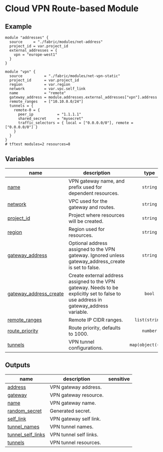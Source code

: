 # Cloud VPN Route-based Module

## Example

```hcl
module "addresses" {
  source     = "./fabric/modules/net-address"
  project_id = var.project_id
  external_addresses = {
    vpn = "europe-west1"
  }
}

module "vpn" {
  source          = "./fabric/modules/net-vpn-static"
  project_id      = var.project_id
  region          = var.region
  network         = var.vpc.self_link
  name            = "remote"
  gateway_address = module.addresses.external_addresses["vpn"].address
  remote_ranges   = ["10.10.0.0/24"]
  tunnels = {
    remote-0 = {
      peer_ip           = "1.1.1.1"
      shared_secret     = "mysecret"
      traffic_selectors = { local = ["0.0.0.0/0"], remote = ["0.0.0.0/0"] }
    }
  }
}
# tftest modules=2 resources=8
```
<!-- BEGIN TFDOC -->

## Variables

| name | description | type | required | default |
|---|---|:---:|:---:|:---:|
| [name](variables.tf#L29) | VPN gateway name, and prefix used for dependent resources. | <code>string</code> | ✓ |  |
| [network](variables.tf#L34) | VPC used for the gateway and routes. | <code>string</code> | ✓ |  |
| [project_id](variables.tf#L39) | Project where resources will be created. | <code>string</code> | ✓ |  |
| [region](variables.tf#L44) | Region used for resources. | <code>string</code> | ✓ |  |
| [gateway_address](variables.tf#L17) | Optional address assigned to the VPN gateway. Ignored unless gateway_address_create is set to false. | <code>string</code> |  | <code>&#34;&#34;</code> |
| [gateway_address_create](variables.tf#L23) | Create external address assigned to the VPN gateway. Needs to be explicitly set to false to use address in gateway_address variable. | <code>bool</code> |  | <code>true</code> |
| [remote_ranges](variables.tf#L49) | Remote IP CIDR ranges. | <code>list&#40;string&#41;</code> |  | <code>&#91;&#93;</code> |
| [route_priority](variables.tf#L55) | Route priority, defaults to 1000. | <code>number</code> |  | <code>1000</code> |
| [tunnels](variables.tf#L61) | VPN tunnel configurations. | <code title="map&#40;object&#40;&#123;&#10;  ike_version   &#61; number&#10;  peer_ip       &#61; string&#10;  shared_secret &#61; string&#10;  traffic_selectors &#61; object&#40;&#123;&#10;    local  &#61; list&#40;string&#41;&#10;    remote &#61; list&#40;string&#41;&#10;  &#125;&#41;&#10;&#125;&#41;&#41;">map&#40;object&#40;&#123;&#8230;&#125;&#41;&#41;</code> |  | <code>&#123;&#125;</code> |

## Outputs

| name | description | sensitive |
|---|---|:---:|
| [address](outputs.tf#L17) | VPN gateway address. |  |
| [gateway](outputs.tf#L22) | VPN gateway resource. |  |
| [name](outputs.tf#L27) | VPN gateway name. |  |
| [random_secret](outputs.tf#L32) | Generated secret. |  |
| [self_link](outputs.tf#L37) | VPN gateway self link. |  |
| [tunnel_names](outputs.tf#L42) | VPN tunnel names. |  |
| [tunnel_self_links](outputs.tf#L50) | VPN tunnel self links. |  |
| [tunnels](outputs.tf#L58) | VPN tunnel resources. |  |

<!-- END TFDOC -->
